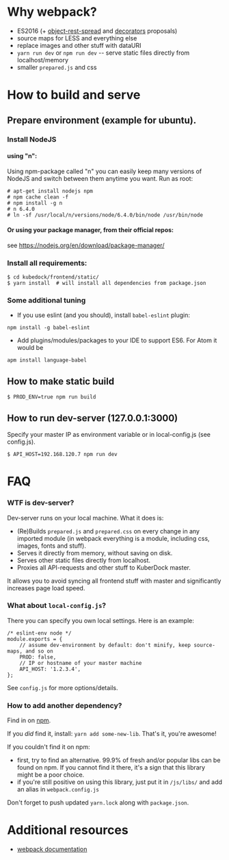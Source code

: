 
# Why webpack?

* ES2016 (+ [object-rest-spread](https://github.com/sebmarkbage/ecmascript-rest-spread) and [decorators](https://github.com/wycats/javascript-decorators/blob/master/README.md) proposals)
* source maps for LESS and everything else
* replace images and other stuff with dataURI
* `yarn run dev` or `npm run dev` -- serve static files directly from localhost/memory
* smaller `prepared.js` and css


# How to build and serve


## Prepare environment (example for ubuntu).


### Install NodeJS


#### using "n":
Using npm-package called "n" you can easily keep many versions of NodeJS and switch between them anytime you want. Run as root:
```
# apt-get install nodejs npm
# npm cache clean -f
# npm install -g n
# n 6.4.0
# ln -sf /usr/local/n/versions/node/6.4.0/bin/node /usr/bin/node
```

#### Or using your package manager, from their official repos:
see https://nodejs.org/en/download/package-manager/


### Install all requirements:
```
$ cd kubedock/frontend/static/
$ yarn install  # will install all dependencies from package.json
```


### Some additional tuning

* If you use eslint (and you should), install `babel-eslint` plugin:
```
npm install -g babel-eslint
```
* Add plugins/modules/packages to your IDE to support ES6. For Atom it would be
```
apm install language-babel
```


## How to make static build
```
$ PROD_ENV=true npm run build
```

## How to run dev-server (127.0.0.1:3000)
Specify your master IP as environment variable or in local-config.js (see config.js).
```
$ API_HOST=192.168.120.7 npm run dev
```


# FAQ

### WTF is dev-server?
Dev-server runs on your local machine. What it does is:
* (Re)Builds `prepared.js` and `prepared.css` on every change in any imported module (in webpack everything is a module, including css, images, fonts and stuff).
* Serves it directly from memory, without saving on disk.
* Serves other static files directly from localhost.
* Proxies all API-requests and other stuff to KuberDock master.

It allows you to avoid syncing all frontend stuff with master and significantly increases page load speed.


### What about `local-config.js`?

There you can specify you own local settings. Here is an example:
```
/* eslint-env node */
module.exports = {
    // assume dev-environment by default: don't minify, keep source-maps, and so on
    PROD: false,
    // IP or hostname of your master machine
    API_HOST: '1.2.3.4',
};
```
See `config.js` for more options/details.


### How to add another dependency?

Find in on [npm](https://www.npmjs.com/).

If you *did* find it, install: `yarn add some-new-lib`. That's it, you're awesome!

If you couldn't find it on npm:
* first, try to find an alternative. 99.9% of fresh and/or popular libs can be found on npm. If you cannot find it there, it's a sign that this library might be a poor choice.
* if you're still positive on using this library, just put it in `/js/libs/` and add an alias in `webpack.config.js`

Don't forget to push updated `yarn.lock` along with `package.json`.


# Additional resources
* [webpack documentation](https://webpack.github.io/docs/configuration.html)
